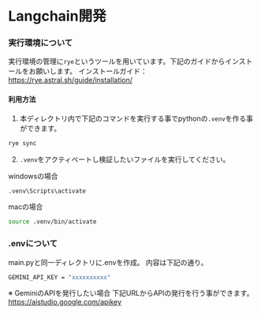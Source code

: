 # Langchain開発
### 実行環境について
実行環境の管理に`rye`というツールを用いています。下記のガイドからインストールをお願いします。
インストールガイド：https://rye.astral.sh/guide/installation/

#### 利用方法
1. 本ディレクトリ内で下記のコマンドを実行する事でpythonの`.venv`を作る事ができます。
```bash
rye sync
```
2. `.venv`をアクティベートし検証したいファイルを実行してください。

windowsの場合
```bash
.venv\Scripts\activate
```
macの場合
```bash
source .venv/bin/activate
```

### .envについて
main.pyと同一ディレクトリに.envを作成。
内容は下記の通り。

```bash
GEMINI_API_KEY = "xxxxxxxxxx"
```

※ GeminiのAPIを発行したい場合
下記URLからAPIの発行を行う事ができます。
https://aistudio.google.com/apikey
